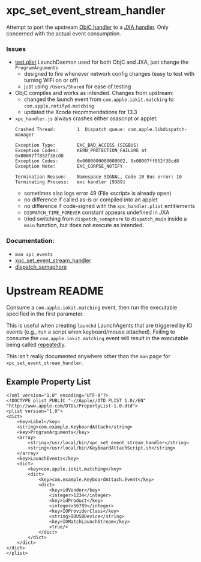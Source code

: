 # xpc_set_event_stream_handler

Attempt to port the upstream [ObjC handler](xpc/xpc_set_event_stream_handler/main.m) to a [JXA handler](xpc_handler.js). Only concerned with the actual event consumption.

### Issues

- [test.plist](test.plist) LaunchDaemon used for both ObjC and JXA, just change the `ProgramArguments`
	- designed to fire whenever network config changes (easy to test with turning WiFi on or off)
	- just using `/Users/Shared` for ease of testing
- ObjC compiles and works as intended. Changes from upstream:
	- changed the launch event from `com.apple.iokit.matching` to `com.apple.notifyd.matching`
	- updated the Xcode recommendations for 13.3
- `xpc_handler.js` always crashes either osascript or applet:
	```
	Crashed Thread:        1  Dispatch queue: com.apple.libdispatch-manager

	Exception Type:        EXC_BAD_ACCESS (SIGBUS)
	Exception Codes:       KERN_PROTECTION_FAILURE at 0x00007ff852f38cd8
	Exception Codes:       0x0000000000000002, 0x00007ff852f38cd8
	Exception Note:        EXC_CORPSE_NOTIFY

	Termination Reason:    Namespace SIGNAL, Code 10 Bus error: 10
	Terminating Process:   exc handler [9389]
	```
	- sometimes also logs error 49 (File «script» is already open)
	- no difference if called as-is or compiled into an applet
	- no difference if code-signed with the `xpc_handler.plist` entitlements
	- `DISPATCH_TIME_FOREVER` constant appears undefined in JXA
	- tried switching from `dispatch_semaphore` to `dispatch_main` inside a `main` function, but does not execute as intended.

### Documentation:

- `man xpc_events`
- [xpc_set_event_stream_handler](https://developer.apple.com/documentation/xpc/1505578-xpc_set_event_stream_handler?language=objc)
- [dispatch_semaphore](https://developer.apple.com/documentation/dispatch/dispatch_semaphore?language=objc)

# Upstream README

Consume a `com.apple.iokit.matching` event, then run the executable specified in the first parameter.

This is useful when creating `launchd` LaunchAgents that are triggered by IO events (e.g., run a script when keyboard/mouse attached). Failing to consume the `com.apple.iokit.matching` event will result in the executable being called [repeatedly](https://stackoverflow.com/questions/13987671/launchd-plist-runs-every-10-seconds-instead-of-just-once).

This isn't really documented anywhere other than the `man` page for `xpc_set_event_stream_handler`.

## Example Property List

	<?xml version="1.0" encoding="UTF-8"?>
	<!DOCTYPE plist PUBLIC "-//Apple//DTD PLIST 1.0//EN" "http://www.apple.com/DTDs/PropertyList-1.0.dtd">
	<plist version="1.0">
	<dict>
		<key>Label</key>
		<string>com.example.KeyboardAttach</string>
		<key>ProgramArguments</key>
		<array>
			<string>/usr/local/bin/xpc_set_event_stream_handler</string>
			<string>/usr/local/bin/KeyboardAttachScript.sh</string>
		</array>
		<key>LaunchEvents</key>
		<dict>
			<key>com.apple.iokit.matching</key>
			<dict>
				<key>com.example.KeyboardAttach.Event</key>
				<dict>
					<key>idVendor</key>
					<integer>1234</integer>
					<key>idProduct</key>
					<integer>56789</integer>
					<key>IOProviderClass</key>
					<string>IOUSBDevice</string>
					<key>IOMatchLaunchStream</key>
					<true/>
				</dict>
			</dict>
		</dict>
	</dict>
	</plist>
